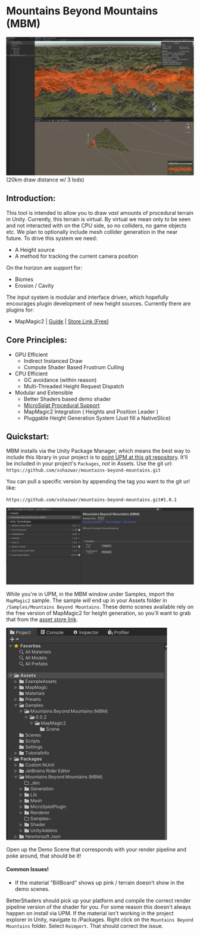 # Mountains Beyond Mountains (MBM)
![](./_doc~/v1/header.jpg)
(20km draw distance w/ 3 lods)

## Introduction:

This tool is intended to allow you to draw *vast* amounts of procedural terrain in Unity. Currently, this terrain is virtual. By virtual we mean only to be seen and not interacted with on the CPU side, so no colliders, no game objects etc. We plan to optionally include mesh collider generation in the near future. To drive this system we need:

 - A Height source
 - A method for tracking the current camera position

On the horizon are support for:
 - Biomes
 - Erosion / Cavity

The input system is modular and interface driven, which hopefully encourages plugin development of new height sources. Currently there are plugins for:
 - MapMagic2 | [Guide](./Generation/MapMagic2/README.md) | [Store Link (Free)](https://assetstore.unity.com/packages/tools/terrain/mapmagic-2-165180)

## Core Principles:
 - GPU Efficient
    - Indirect Instanced Draw
    - Compute Shader Based Frustrum Culling
 - CPU Efficient
    - GC avoidance (within reason) 
    - Multi-Threaded Height Request Dispatch
 - Modular and Extensible
    - Better Shaders based demo shader
    - [MicroSplat Procedural Support](./MicroSplatPlugin/README.md)
    - MapMagic2 Integration ( Heights and Position Leader ) 
    - Pluggable Height Generation System (Just fill a NativeSlice<float>)

## Quickstart:

MBM installs via the Unity Package Manager, which means the best way to include this library in your project is to [point UPM at this git repository](https://docs.unity3d.com/Manual/upm-ui-giturl.html). It'll be included in your project's `Packages`, *not* in Assets. Use the git url: `https://github.com/xshazwar/mountains-beyond-mountains.git`

You can pull a specific version by appending the tag you want to the git url like:

`https://github.com/xshazwar/mountains-beyond-mountains.git#1.0.1`


![](./_doc~/v1/upm.jpg)

While you're in UPM, in the MBM window under Samples, import the `MapMagic2` sample. The sample *will* end up in your Assets folder in `/Samples/Mountains Beyond Mountains`. These demo scenes available rely on the free version of MapMagic2 for height generation, so you'll want to grab that from the [asset store link](https://assetstore.unity.com/packages/tools/terrain/mapmagic-2-165180).

![](./_doc~/v1/samples.jpg)

Open up the Demo Scene that corresponds with your render pipeline and poke around, that should be it!

#### Common Issues!

- If the material "BillBoard" shows up pink / terrain doesn't show in the demo scenes.

BetterShaders should pick up your platform and compile the correct render pipeline version of the shader for you. For some reason this doesn't always happen on install via UPM. If the material isn't working in the project explorer in Unity, navigate to /Packages. Right click on the `Mountains Beyond Mountains` folder. Select `Reimport`. That should correct the issue.

